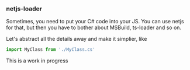 ### netjs-loader

Sometimes, you need to put your C# code into your JS. You can use netjs for that, but then you have to bother about MSBuild, ts-loader and so on.

Let's abstract all the details away and make it simplier, like
```javascript
import MyClass from './MyClass.cs'
```


This is a work in progress
